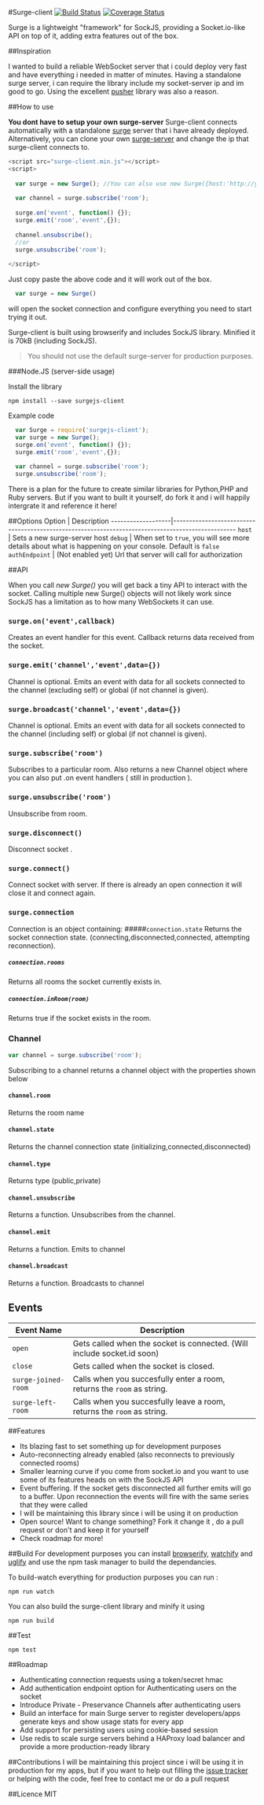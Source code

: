 #Surge-client
[![Build Status](https://travis-ci.org/spideynr/surge-client.svg?branch=master)](https://travis-ci.org/spideynr/surge-client) [![Coverage Status](https://coveralls.io/repos/github/spideynr/surge-client/badge.svg?branch=master)](https://coveralls.io/github/spideynr/surge-client?branch=master)

Surge is a lightweight "framework" for SockJS, providing a Socket.io-like API on top of it, adding extra features out of the box.

##Inspiration

I wanted to build a reliable WebSocket server that i could deploy very fast and have everything i needed in matter of minutes. Having a standalone surge server, i can require the library include my socket-server ip and im good to go. Using the excellent [pusher](https://pusher.com/) library was also a reason.

##How to use

__You dont have to setup your own surge-server__
Surge-client connects automatically with a standalone [surge](https://github.com/spideynr/surge) server that i have already deployed. Alternatively, you can clone your own [surge-server](https://github.com/spideynr/surge) and change the ip that surge-client connects to.

```js
<script src="surge-client.min.js"></script>
<script>
  
  var surge = new Surge(); //You can also use new Surge({host:'http://yourownserver.com:port'});
  
  var channel = surge.subscribe('room');
  
  surge.on('event', function() {});
  surge.emit('room','event',{});
  
  channel.unsubscribe();
  //or
  surge.unsubscribe('room');
  
</script>
```

Just copy paste the above code and it will work out of the box.

```js
  var surge = new Surge()
```
will open the socket connection and configure everything you need to start trying it out.

Surge-client is built using browserify and includes SockJS library. Minified it is 70kB (including SockJS).

> You should not use the default surge-server for production purposes.

###Node.JS (server-side usage)

Install the library

```shell
npm install --save surgejs-client
```

Example code

```js
  var Surge = require('surgejs-client');
  var surge = new Surge();
  surge.on('event', function() {});
  surge.emit('room','event',{});
  
  var channel = surge.subscribe('room');
  surge.unsubscribe('room');

```


There is a plan for the future to create similar libraries for Python,PHP and Ruby servers. But if you want to built it yourself, do fork it and i will happily intergrate it and reference it here!

##Options 
Option             | Description
-------------------|--------------------------------------------------------------------------------------------------
`host`             | Sets a new surge-server host
`debug`            | When set to `true`, you will see more details about what is happening on your console. Default is `false`
`authEndpoint`     | (Not enabled yet) Url that server will call for authorization

##API

When you call *new Surge()* you will get back a tiny API to interact with the socket. Calling multiple new Surge() objects will not likely work since SockJS has a limitation as to how many WebSockets it can use.

### `surge.on('event',callback)`
Creates an event handler for this event. Callback returns data received from the socket.

### `surge.emit('channel','event',data={})`
Channel is optional. Emits an event with data for all sockets connected to the channel (excluding self) or global (if not channel is given).
### `surge.broadcast('channel','event',data={})`
Channel is optional. Emits an event with data for all sockets connected to the channel (including self) or global (if not channel is given).
### `surge.subscribe('room')`
Subscribes to a particular room. Also returns a new Channel object where you can also put .on event handlers ( still in production ).

### `surge.unsubscribe('room')`
Unsubscribe from room.

### `surge.disconnect()`
Disconnect socket .
### `surge.connect()`
Connect socket with server. If there is already an open connection it will close it and connect again.

### `surge.connection`
Connection is an object containing: 
#####`connection.state` 
Returns the socket connection state. (connecting,disconnected,connected, attempting reconnection).
##### `connection.rooms` 
Returns all rooms the socket currently exists in.
##### `connection.inRoom(room)` 
Returns true if the socket exists in the room.

### Channel
```js
var channel = surge.subscribe('room');
```
Subscribing to a channel returns a channel object with the properties shown below

#### `channel.room`
Returns the room name
#### `channel.state`
Returns the channel connection state (initializing,connected,disconnected)
#### `channel.type`
Returns type (public,private)
#### `channel.unsubscribe`
Returns a function. Unsubscribes from the channel.
#### `channel.emit`
Returns a function. Emits to channel
#### `channel.broadcast`
Returns a function. Broadcasts to channel



## Events 
Event Name            | Description
----------------------|-----------------------------------------------------------------------------------------------
`open`                | Gets called when the socket is connected. (Will include socket.id soon)
`close`               | Gets called when the socket is closed.
`surge-joined-room`   | Calls when you succesfully enter a room, returns the `room` as string.
`surge-left-room`     | Calls when you succesfully leave a room, returns the `room` as string.

##Features

- Its blazing fast to set something up for development purposes
- Auto-reconnecting already enabled (also reconnects to previously connected rooms) 
- Smaller learning curve if you come from socket.io and you want to use some of its features heads on with the SockJS API
- Event buffering. If the socket gets disconnected all further emits will go to a buffer. Upon reconnection the events will fire with the same series that they were called 
- I will be maintaining this library since i will be using it on production
- Open source! Want to change something? Fork it change it , do a pull request or don't and keep it for yourself
- Check roadmap for more!


##Build
For development purposes you can install [browserify](http://browserify.org/#install), [watchify](https://github.com/substack/watchify) and [uglify](https://github.com/mishoo/UglifyJS2) and use the npm task manager to build the dependancies.

To build-watch everything for production purposes you can run :

```shell
npm run watch  
```

You can also build the surge-client library and minify it using

```shell
npm run build  
```
##Test

```shell
npm test
```

##Roadmap
- Authenticating connection requests using a token/secret hmac
- Add authentication endpoint option for Authenticating users on the socket
- Introduce Private - Preservance Channels after authenticating users
- Build an interface for main Surge server to register developers/apps generate keys and show usage stats for every app
- Add support for persisting users using cookie-based session
- Use redis to scale surge servers behind a HAProxy load balancer and provide a more production-ready library


##Contributions
I will be maintaining this project since i will be using it in production for my apps, but if you want to help out filling the [issue tracker](https://github.com/spideynr/surge-client/issues) or helping with the code, feel free to contact me or do a pull request

##Licence
MIT

